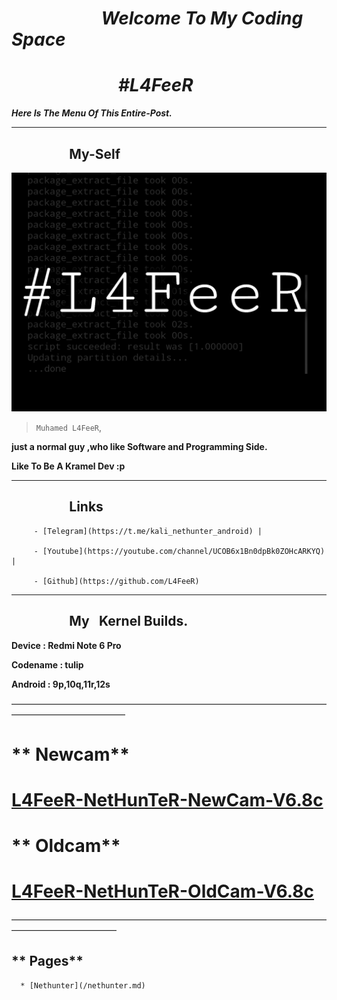 # ***⠀⠀⠀⠀⠀⠀⠀Welcome To My Coding Space***


# *⠀⠀ ⠀⠀⠀⠀⠀⠀#L4FeeR*


***Here Is The Menu Of This Entire-Post.***

* * *


## **⠀⠀⠀⠀⠀⠀My-Self**

![L4FeeR](assets/l4feer.png)

  > `Muhamed L4FeeR`,

**just a normal guy ,who like Software and Programming Side.**

**Like To Be A Kramel Dev :p**

* * *


## **⠀⠀⠀⠀⠀⠀Links**

         - [Telegram](https://t.me/kali_nethunter_android) |

         - [Youtube](https://youtube.com/channel/UCOB6x1Bn0dpBk0ZOHcARKYQ) |

         - [Github](https://github.com/L4FeeR)

 * * * 




## **⠀⠀⠀⠀⠀⠀My⠀Kernel Builds.**

**Device      : Redmi Note 6 Pro**

**Codename : tulip**

**Android    : 9p,10q,11r,12s**


—————————————————————————————————————————————————
# ** Newcam**


# [L4FeeR-NetHunTeR-NewCam-V6.8c](assests/kernel/L4FeeR-NetHunTeR-NewCam-V6.8c.zip)


# ** Oldcam**


# [L4FeeR-NetHunTeR-OldCam-V6.8c](assests/kernel/L4FeeR-NetHunTeR-OldCam-V6.8c)
————————————————————————————————————————————————

## **           Pages**

      * [Nethunter](/nethunter.md)
